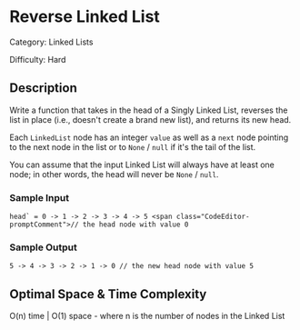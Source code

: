 # Reverse Linked List

Category: Linked Lists

Difficulty: Hard

## Description

Write a function that takes in the head of a Singly Linked List, reverses the
list in place (i.e., doesn't create a brand new list), and returns its new head.

Each `LinkedList` node has an integer `value` as well as
a `next` node pointing to the next node in the list or to
`None` / `null` if it's the tail of the list.

You can assume that the input Linked List will always have at least one node; in other
words, the head will never be `None` / `null`.


### Sample Input
```
head` = 0 -> 1 -> 2 -> 3 -> 4 -> 5 <span class="CodeEditor-promptComment">// the head node with value 0
```

### Sample Output
```
5 -> 4 -> 3 -> 2 -> 1 -> 0 // the new head node with value 5
```

## Optimal Space & Time Complexity

O(n) time | O(1) space - where n is the number of nodes in the Linked List

